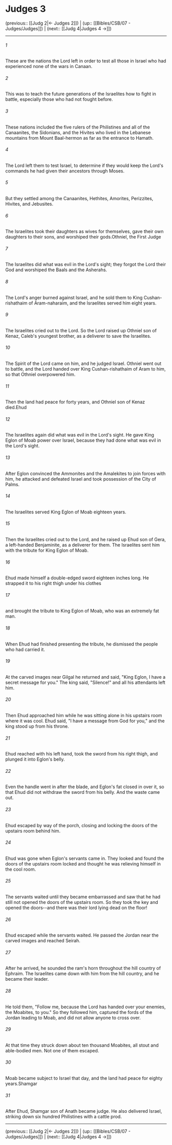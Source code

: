 # Judges 3

(previous:: [[Judg 2|← Judges 2]]) | (up:: [[Bibles/CSB/07 - Judges/Judges]]) | (next:: [[Judg 4|Judges 4 →]])

***


###### 1 
These are the nations the Lord left in order to test all those in Israel who had experienced none of the wars in Canaan. 

###### 2 
This was to teach the future generations of the Israelites how to fight in battle, especially those who had not fought before. 

###### 3 
These nations included the five rulers of the Philistines and all of the Canaanites, the Sidonians, and the Hivites who lived in the Lebanese mountains from Mount Baal-hermon as far as the entrance to Hamath. 

###### 4 
The Lord left them to test Israel, to determine if they would keep the Lord's commands he had given their ancestors through Moses. 

###### 5 
But they settled among the Canaanites, Hethites, Amorites, Perizzites, Hivites, and Jebusites. 

###### 6 
The Israelites took their daughters as wives for themselves, gave their own daughters to their sons, and worshiped their gods.Othniel, the First Judge 

###### 7 
The Israelites did what was evil in the Lord's sight; they forgot the Lord their God and worshiped the Baals and the Asherahs. 

###### 8 
The Lord's anger burned against Israel, and he sold them to King Cushan-rishathaim of Aram-naharaim, and the Israelites served him eight years. 

###### 9 
The Israelites cried out to the Lord. So the Lord raised up Othniel son of Kenaz, Caleb's youngest brother, as a deliverer to save the Israelites. 

###### 10 
The Spirit of the Lord came on him, and he judged Israel. Othniel went out to battle, and the Lord handed over King Cushan-rishathaim of Aram to him, so that Othniel overpowered him. 

###### 11 
Then the land had peace for forty years, and Othniel son of Kenaz died.Ehud 

###### 12 
The Israelites again did what was evil in the Lord's sight. He gave King Eglon of Moab power over Israel, because they had done what was evil in the Lord's sight. 

###### 13 
After Eglon convinced the Ammonites and the Amalekites to join forces with him, he attacked and defeated Israel and took possession of the City of Palms. 

###### 14 
The Israelites served King Eglon of Moab eighteen years. 

###### 15 
Then the Israelites cried out to the Lord, and he raised up Ehud son of Gera, a left-handed Benjaminite, as a deliverer for them. The Israelites sent him with the tribute for King Eglon of Moab. 

###### 16 
Ehud made himself a double-edged sword eighteen inches long. He strapped it to his right thigh under his clothes 

###### 17 
and brought the tribute to King Eglon of Moab, who was an extremely fat man. 

###### 18 
When Ehud had finished presenting the tribute, he dismissed the people who had carried it. 

###### 19 
At the carved images near Gilgal he returned and said, "King Eglon, I have a secret message for you." The king said, "Silence!" and all his attendants left him. 

###### 20 
Then Ehud approached him while he was sitting alone in his upstairs room where it was cool. Ehud said, "I have a message from God for you," and the king stood up from his throne. 

###### 21 
Ehud reached with his left hand, took the sword from his right thigh, and plunged it into Eglon's belly. 

###### 22 
Even the handle went in after the blade, and Eglon's fat closed in over it, so that Ehud did not withdraw the sword from his belly. And the waste came out. 

###### 23 
Ehud escaped by way of the porch, closing and locking the doors of the upstairs room behind him. 

###### 24 
Ehud was gone when Eglon's servants came in. They looked and found the doors of the upstairs room locked and thought he was relieving himself in the cool room. 

###### 25 
The servants waited until they became embarrassed and saw that he had still not opened the doors of the upstairs room. So they took the key and opened the doors--and there was their lord lying dead on the floor! 

###### 26 
Ehud escaped while the servants waited. He passed the Jordan near the carved images and reached Seirah. 

###### 27 
After he arrived, he sounded the ram's horn throughout the hill country of Ephraim. The Israelites came down with him from the hill country, and he became their leader. 

###### 28 
He told them, "Follow me, because the Lord has handed over your enemies, the Moabites, to you." So they followed him, captured the fords of the Jordan leading to Moab, and did not allow anyone to cross over. 

###### 29 
At that time they struck down about ten thousand Moabites, all stout and able-bodied men. Not one of them escaped. 

###### 30 
Moab became subject to Israel that day, and the land had peace for eighty years.Shamgar 

###### 31 
After Ehud, Shamgar son of Anath became judge. He also delivered Israel, striking down six hundred Philistines with a cattle prod.

***

(previous:: [[Judg 2|← Judges 2]]) | (up:: [[Bibles/CSB/07 - Judges/Judges]]) | (next:: [[Judg 4|Judges 4 →]])
